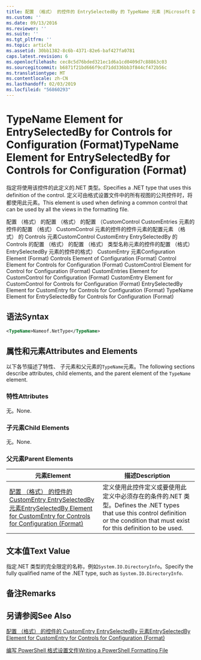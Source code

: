 ```yaml
---
title: 配置 （格式） 的控件的 EntrySelectedBy 的 TypeName 元素 |Microsoft Docs
ms.custom: ''
ms.date: 09/13/2016
ms.reviewer: ''
ms.suite: ''
ms.tgt_pltfrm: ''
ms.topic: article
ms.assetid: 30bb1382-8c6b-4371-82e6-baf427fa0781
caps.latest.revision: 6
ms.openlocfilehash: cec8c5d76bded321ec1d6a1cd0409d7c88863c03
ms.sourcegitcommit: b6871f21bd666f9cd71dd336bb3f844cf472b56c
ms.translationtype: MT
ms.contentlocale: zh-CN
ms.lasthandoff: 02/03/2019
ms.locfileid: "56860293"
---
```

# <a name="typename-element-for-entryselectedby-for-controls-for-configuration-format"></a><span data-ttu-id="5f5bf-102">TypeName Element for EntrySelectedBy for Controls for Configuration (Format)</span><span class="sxs-lookup"><span data-stu-id="5f5bf-102">TypeName Element for EntrySelectedBy for Controls for Configuration (Format)</span></span>

<span data-ttu-id="5f5bf-103">指定将使用该控件的此定义的.NET 类型。</span><span class="sxs-lookup"><span data-stu-id="5f5bf-103">Specifies a .NET type that uses this definition of the control.</span></span> <span data-ttu-id="5f5bf-104">定义可由格式设置文件中的所有视图的公共控件时，将都使用此元素。</span><span class="sxs-lookup"><span data-stu-id="5f5bf-104">This element is used when defining a common control that can be used by all the views in the formatting file.</span></span>

<span data-ttu-id="5f5bf-105">配置 （格式） 的配置 （格式） 的配置 （CustomControl CustomEntries 元素的控件的配置 （格式） CustomControl 元素的控件的控件元素的配置元素 （格式） 的 Controls 元素CustomControl CustomEntry EntrySelectedBy 的 Controls 的配置 （格式） 的配置 （格式） 类型名称元素的控件的配置 （格式） EntrySelectedBy 元素的控件的格式） CustomEntry 元素</span><span class="sxs-lookup"><span data-stu-id="5f5bf-105">Configuration Element (Format) Controls Element of Configuration (Format) Control Element for Controls for Configuration (Format) CustomControl Element for Control for Configuration (Format) CustomEntries Element for CustomControl for Configuration (Format) CustomEntry Element for CustomControl for Controls for Configuration (Format) EntrySelectedBy Element for CustomEntry for Controls for Configuration (Format) TypeName Element for EntrySelectedBy for Controls for Configuration (Format)</span></span>

## <a name="syntax"></a><span data-ttu-id="5f5bf-106">语法</span><span class="sxs-lookup"><span data-stu-id="5f5bf-106">Syntax</span></span>

```xml
<TypeName>Nameof.NetType</TypeName>

```

## <a name="attributes-and-elements"></a><span data-ttu-id="5f5bf-107">属性和元素</span><span class="sxs-lookup"><span data-stu-id="5f5bf-107">Attributes and Elements</span></span>

<span data-ttu-id="5f5bf-108">以下各节描述了特性、 子元素和父元素的`TypeName`元素。</span><span class="sxs-lookup"><span data-stu-id="5f5bf-108">The following sections describe attributes, child elements, and the parent element of the `TypeName` element.</span></span>

### <a name="attributes"></a><span data-ttu-id="5f5bf-109">特性</span><span class="sxs-lookup"><span data-stu-id="5f5bf-109">Attributes</span></span>

<span data-ttu-id="5f5bf-110">无。</span><span class="sxs-lookup"><span data-stu-id="5f5bf-110">None.</span></span>

### <a name="child-elements"></a><span data-ttu-id="5f5bf-111">子元素</span><span class="sxs-lookup"><span data-stu-id="5f5bf-111">Child Elements</span></span>

<span data-ttu-id="5f5bf-112">无。</span><span class="sxs-lookup"><span data-stu-id="5f5bf-112">None.</span></span>

### <a name="parent-elements"></a><span data-ttu-id="5f5bf-113">父元素</span><span class="sxs-lookup"><span data-stu-id="5f5bf-113">Parent Elements</span></span>

|<span data-ttu-id="5f5bf-114">元素</span><span class="sxs-lookup"><span data-stu-id="5f5bf-114">Element</span></span>|<span data-ttu-id="5f5bf-115">描述</span><span class="sxs-lookup"><span data-stu-id="5f5bf-115">Description</span></span>|
|-------------|-----------------|
|[<span data-ttu-id="5f5bf-116">配置 （格式） 的控件的 CustomEntry EntrySelectedBy 元素</span><span class="sxs-lookup"><span data-stu-id="5f5bf-116">EntrySelectedBy Element for CustomEntry for Controls for Configuration (Format)</span></span>](./entryselectedby-element-for-customentry-for-controls-for-configuration-format.md)|<span data-ttu-id="5f5bf-117">定义使用此控件定义或要使用此定义中必须存在的条件的.NET 类型。</span><span class="sxs-lookup"><span data-stu-id="5f5bf-117">Defines the .NET types that use this control definition or the condition that must exist for this definition to be used.</span></span>|

## <a name="text-value"></a><span data-ttu-id="5f5bf-118">文本值</span><span class="sxs-lookup"><span data-stu-id="5f5bf-118">Text Value</span></span>

<span data-ttu-id="5f5bf-119">指定.NET 类型的完全限定的名称，例如`System.IO.DirectoryInfo`。</span><span class="sxs-lookup"><span data-stu-id="5f5bf-119">Specify the fully qualified name of the .NET type, such as `System.IO.DirectoryInfo`.</span></span>

## <a name="remarks"></a><span data-ttu-id="5f5bf-120">备注</span><span class="sxs-lookup"><span data-stu-id="5f5bf-120">Remarks</span></span>

## <a name="see-also"></a><span data-ttu-id="5f5bf-121">另请参阅</span><span class="sxs-lookup"><span data-stu-id="5f5bf-121">See Also</span></span>

[<span data-ttu-id="5f5bf-122">配置 （格式） 的控件的 CustomEntry EntrySelectedBy 元素</span><span class="sxs-lookup"><span data-stu-id="5f5bf-122">EntrySelectedBy Element for CustomEntry for Controls for Configuration (Format)</span></span>](./entryselectedby-element-for-customentry-for-controls-for-configuration-format.md)

[<span data-ttu-id="5f5bf-123">编写 PowerShell 格式设置文件</span><span class="sxs-lookup"><span data-stu-id="5f5bf-123">Writing a PowerShell Formatting File</span></span>](./writing-a-powershell-formatting-file.md)
